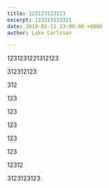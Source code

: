 ```yaml
---
title: 123123123123
excerpt: 123213123321
date: 2019-03-11 23:00:00 +0000
author: Loke Carlsson

---
```

1231231221312123

312312123

312

123

123

123

123

123

12312

3123123123
